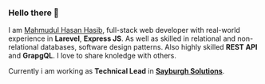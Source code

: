 ### Hello there 👋


I am [Mahmudul Hasan Hasib](https://mhhasib.com), full-stack web developer with real-world experience in **Larevel**, **Express JS**. As well as skilled in relational and non-relational databases, software design patterns. Also highly skilled **REST API** and **GrapgQL**. I love to share knoledge with others.

Currently i am working as **Technical Lead** in [**Sayburgh Solutions**](https://www.sayburgh.com).

